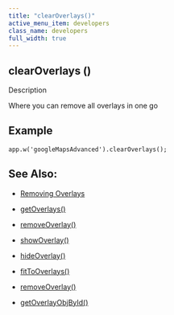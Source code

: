 ```yaml
---
title: "clearOverlays()"
active_menu_item: developers
class_name: developers
full_width: true
---
```



## clearOverlays ()

Description

Where you can remove all overlays in one go

## Example

    app.w('googleMapsAdvanced').clearOverlays();
   

## See Also:

 - [Removing Overlays](../../../../product-guide/advanced-important-widgets/google-v3-maps-widget/working-with-overlays/removing-overlays.htm)

 - [getOverlays()](getoverlays.htm)

 - [removeOverlay()](removeoverlay.htm)

 - [showOverlay()](showoverlayid.htm)

 - [hideOverlay()](hideoverlay.htm)

 - [fitToOverlays()](fittooverlays.htm)

 - [removeOverlay()](removeoverlay.htm)

 - [getOverlayObjById()](getoverlayobjbyidid.htm)

